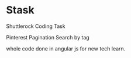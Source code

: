 # Stask
Shuttlerock Coding Task

Pinterest
Pagination
Search by tag

whole code done in angular js for new tech learn.
